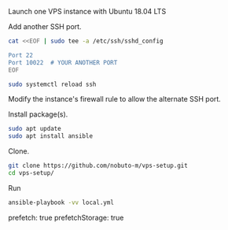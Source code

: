 Launch one VPS instance with Ubuntu 18.04 LTS

Add another SSH port.

```bash
cat <<EOF | sudo tee -a /etc/ssh/sshd_config

Port 22
Port 10022  # YOUR ANOTHER PORT
EOF

sudo systemctl reload ssh
```

Modify the instance's firewall rule to allow the alternate SSH port.

Install package(s).

```bash
sudo apt update
sudo apt install ansible
```

Clone.

```bash
git clone https://github.com/nobuto-m/vps-setup.git
cd vps-setup/
```

Run

```bash
ansible-playbook -vv local.yml
```



prefetch: true
prefetchStorage: true

